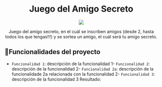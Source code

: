 <h1 align="center">Juego del Amigo Secreto</h1>
<p align="center"><img src="https://github.com/user-attachments/assets/7e46e567-7034-4ed2-a068-79952e32f0ce"></p>
<p align="center">Juego del amigo secreto, en el cuál se inscriben amigos (desde 2, hasta todos los que tengas!!!) y se sortea un amigo, el cuál será tu amigo secreto.</p>

## :hammer:Funcionalidades del proyecto

- `Funcionalidad 1`: descripción de la funcionalidad 1- `Funcionalidad 2`: descripción de la funcionalidad 2- `Funcionalidad 2a`: descripción de la funcionalidade 2a relacionada con la funcionalidad 2- `Funcionalidad 3`: descripción de la funcionalidad 3
Resultado:
